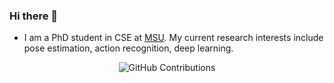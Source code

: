 ### Hi there 👋

- I am a PhD student in CSE at [MSU](https://msu.edu/). My current research interests include pose estimation, action recognition, deep learning. 



<div align="center">

![GitHub Contributions](https://github-readme-stats.vercel.app/api?username=elkhanzada&show_icons=true&title_color=fff&icon_color=79ff97&text_color=9f9f9f&bg_color=151515)

</div>

